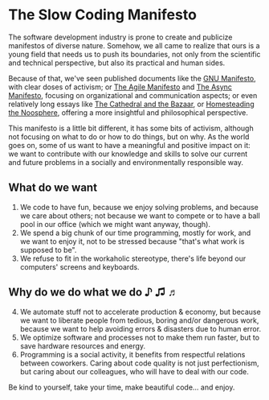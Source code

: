 # The Slow Coding Manifesto

The software development industry is prone to create and publicize manifestos
of diverse nature. Somehow, we all came to realize that ours is a young field
that needs us to push its boundaries, not only from the scientific and technical
perspective, but also its practical and human sides.

Because of that, we've seen published documents like the
[GNU Manifesto](https://www.gnu.org/gnu/manifesto.en.html), with clear doses of
activism; or
[The Agile Manifesto](https://agilemanifesto.org/) and
[The Async Manifesto](http://asyncmanifesto.org/), focusing on organizational
and communication aspects; or even relatively long essays like
[The Cathedral and the Bazaar](http://www.catb.org/~esr/writings/cathedral-bazaar/cathedral-bazaar/),
or
[Homesteading the Noosphere](http://catb.org/~esr/writings/homesteading/homesteading/),
offering a more insightful and philosophical perspective.

This manifesto is a little bit different, it has some bits of activism, although
not focusing on what to do or how to do things, but on why. As the world goes
on, some of us want to have a meaningful and positive impact on it: we want to
contribute with our knowledge and skills to solve our current and future
problems in a socially and environmentally responsible way.

## What do we want

1. We code to have fun, because we enjoy solving problems, and because we care
   about others; not because we want to compete or to have a ball pool in our
   office (which we might want anyway, though).
2. We spend a big chunk of our time programming, mostly for work, and we want to
   enjoy it, not to be stressed because "that's what work is supposed to be".
3. We refuse to fit in the workaholic stereotype, there's life beyond our
   computers' screens and keyboards.

## Why do we do what we do ♪ ♫ ♬

4. We automate stuff not to accelerate production & economy, but because we want
   to liberate people from tedious, boring and/or dangerous work, because we
   want to help avoiding errors & disasters due to human error.
5. We optimize software and processes not to make them run faster, but to save
   hardware resources and energy.
6. Programming is a social activity, it benefits from respectful relations
   between coworkers. Caring about code quality is not just perfectionism, but
   caring about our colleagues, who will have to deal with our code.

Be kind to yourself, take your time, make beautiful code... and enjoy.
